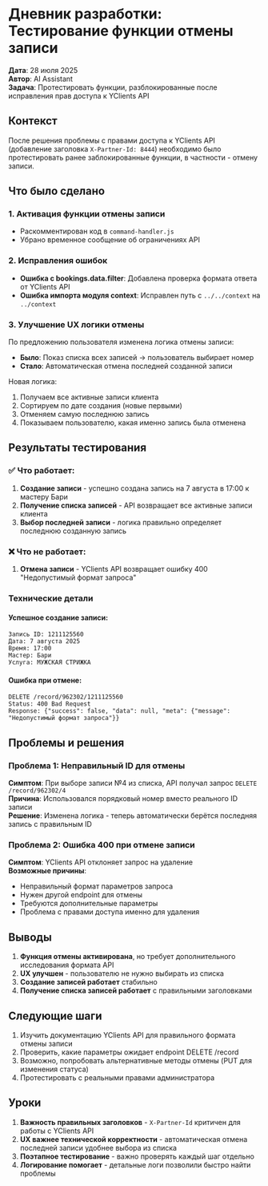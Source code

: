 # Дневник разработки: Тестирование функции отмены записи

**Дата**: 28 июля 2025  
**Автор**: AI Assistant  
**Задача**: Протестировать функции, разблокированные после исправления прав доступа к YClients API

## Контекст

После решения проблемы с правами доступа к YClients API (добавление заголовка `X-Partner-Id: 8444`) необходимо было протестировать ранее заблокированные функции, в частности - отмену записи.

## Что было сделано

### 1. Активация функции отмены записи
- Раскомментирован код в `command-handler.js`
- Убрано временное сообщение об ограничениях API

### 2. Исправления ошибок
- **Ошибка с bookings.data.filter**: Добавлена проверка формата ответа от YClients API
- **Ошибка импорта модуля context**: Исправлен путь с `../../context` на `../context`

### 3. Улучшение UX логики отмены
По предложению пользователя изменена логика отмены записи:
- **Было**: Показ списка всех записей → пользователь выбирает номер
- **Стало**: Автоматическая отмена последней созданной записи

Новая логика:
1. Получаем все активные записи клиента
2. Сортируем по дате создания (новые первыми)
3. Отменяем самую последнюю запись
4. Показываем пользователю, какая именно запись была отменена

## Результаты тестирования

### ✅ Что работает:
1. **Создание записи** - успешно создана запись на 7 августа в 17:00 к мастеру Бари
2. **Получение списка записей** - API возвращает все активные записи клиента
3. **Выбор последней записи** - логика правильно определяет последнюю созданную запись

### ❌ Что не работает:
1. **Отмена записи** - YClients API возвращает ошибку 400 "Недопустимый формат запроса"

### Технические детали

#### Успешное создание записи:
```
Запись ID: 1211125560
Дата: 7 августа 2025
Время: 17:00
Мастер: Бари
Услуга: МУЖСКАЯ СТРИЖКА
```

#### Ошибка при отмене:
```
DELETE /record/962302/1211125560
Status: 400 Bad Request
Response: {"success": false, "data": null, "meta": {"message": "Недопустимый формат запроса"}}
```

## Проблемы и решения

### Проблема 1: Неправильный ID для отмены
**Симптом**: При выборе записи №4 из списка, API получал запрос `DELETE /record/962302/4`  
**Причина**: Использовался порядковый номер вместо реального ID записи  
**Решение**: Изменена логика - теперь автоматически берётся последняя запись с правильным ID

### Проблема 2: Ошибка 400 при отмене записи
**Симптом**: YClients API отклоняет запрос на удаление  
**Возможные причины**:
- Неправильный формат параметров запроса
- Нужен другой endpoint для отмены
- Требуются дополнительные параметры
- Проблема с правами доступа именно для удаления

## Выводы

1. **Функция отмены активирована**, но требует дополнительного исследования формата API
2. **UX улучшен** - пользователю не нужно выбирать из списка
3. **Создание записей работает** стабильно
4. **Получение списка записей работает** с правильными заголовками

## Следующие шаги

1. Изучить документацию YClients API для правильного формата отмены записи
2. Проверить, какие параметры ожидает endpoint DELETE /record
3. Возможно, попробовать альтернативные методы отмены (PUT для изменения статуса)
4. Протестировать с реальными правами администратора

## Уроки

1. **Важность правильных заголовков** - `X-Partner-Id` критичен для работы с YClients API
2. **UX важнее технической корректности** - автоматическая отмена последней записи удобнее выбора из списка
3. **Поэтапное тестирование** - важно проверять каждый шаг отдельно
4. **Логирование помогает** - детальные логи позволили быстро найти проблемы